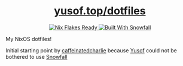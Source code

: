 <h1 align="center"><a href="https://yusof.top/dotfiles">yusof.top/dotfiles</a></h1>

<p align="center">
 <a href="https://nixos.wiki/wiki/Flakes" target="_blank">
  <img alt="Nix Flakes Ready" src="https://img.shields.io/static/v1?logo=nixos&logoColor=d8dee9&label=Nix%20Flakes&labelColor=5e81ac&message=Ready&color=d8dee9&style=for-the-badge">
</a>
 <a href="https://github.com/snowfallorg/lib" target="_blank">
  <img alt="Built With Snowfall" src="https://img.shields.io/static/v1?logoColor=d8dee9&label=Built%20With&labelColor=5e81ac&message=Snowfall&color=d8dee9&style=for-the-badge">
 </a>
</p>

My NixOS dotfiles!

Initial starting point by [caffeinatedcharlie](https://github.com/caffeinatedcharlie/) because [Yusof](https://github.com/yoloyusof) could not be bothered to use [Snowfall](https://snowfall.org/)
